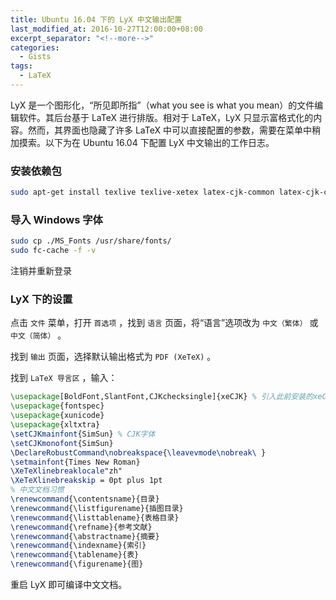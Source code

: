 ```yaml
---
title: Ubuntu 16.04 下的 LyX 中文输出配置
last_modified_at: 2016-10-27T12:00:00+08:00
excerpt_separator: "<!--more-->"
categories:
  - Gists
tags: 
  - LaTeX
---
```


LyX 是一个图形化，“所见即所指”（what you see is what you mean）的文件编辑软件。其后台基于 LaTeX 进行排版。相对于 LaTeX，LyX 只显示富格式化的内容。然而，其界面也隐藏了许多 LaTeX 中可以直接配置的参数，需要在菜单中稍加摸索。以下为在 Ubuntu 16.04 下配置 LyX 中文输出的工作日志。

<!--more-->

### 安装依赖包

```sh
sudo apt-get install texlive texlive-xetex latex-cjk-common latex-cjk-chinese
```

### 导入 Windows 字体

```sh
sudo cp ./MS_Fonts /usr/share/fonts/
sudo fc-cache -f -v
```

注销并重新登录

### LyX 下的设置

点击 `文件` 菜单，打开 `首选项` ，找到 `语言` 页面，将“语言”选项改为 `中文（繁体）` 或 `中文（简体）` 。

找到 `输出` 页面，选择默认输出格式为 `PDF (XeTeX)` 。

找到 `LaTeX 导言区` ，输入：

```tex
\usepackage[BoldFont,SlantFont,CJKchecksingle]{xeCJK} % 引入此前安装的xeCJK包
\usepackage{fontspec}
\usepackage{xunicode}
\usepackage{xltxtra}
\setCJKmainfont{SimSun} % CJK字体
\setCJKmonofont{SimSun}
\DeclareRobustCommand\nobreakspace{\leavevmode\nobreak\ }
\setmainfont{Times New Roman}
\XeTeXlinebreaklocale"zh"
\XeTeXlinebreakskip = 0pt plus 1pt
% 中文文档习惯
\renewcommand{\contentsname}{目录}
\renewcommand{\listfigurename}{插图目录}
\renewcommand{\listtablename}{表格目录}
\renewcommand{\refname}{参考文献}
\renewcommand{\abstractname}{摘要}
\renewcommand{\indexname}{索引}
\renewcommand{\tablename}{表}
\renewcommand{\figurename}{图}
```

重启 LyX 即可编译中文文档。
